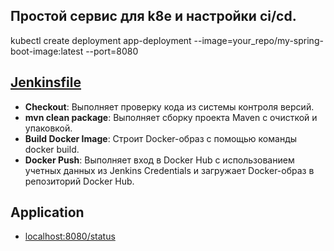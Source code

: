 ## Простой сервис для k8e и настройки ci/cd.

kubectl create deployment app-deployment --image=your_repo/my-spring-boot-image:latest --port=8080

## [Jenkinsfile](Jenkinsfile)

* **Checkout**: Выполняет проверку кода из системы контроля версий.
* **mvn clean package**: Выполняет сборку проекта Maven с очисткой и упаковкой.
* **Build Docker Image**: Строит Docker-образ с помощью команды docker build.
* **Docker Push**: Выполняет вход в Docker Hub с использованием учетных данных из Jenkins Credentials и загружает
  Docker-образ в репозиторий Docker Hub.

## Application

* [localhost:8080/status](src%2Fmain%2Fjava%2Fru%2Fkorepanov%2Fapp%2Fcontrollers%2FStatusController.java)